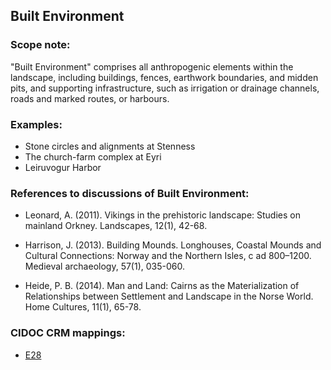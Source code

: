 
## Built Environment 

###  Scope note: 
"Built Environment" comprises all anthropogenic elements within the landscape, including buildings, fences, earthwork boundaries, and midden pits, and supporting infrastructure, such as irrigation or drainage channels, roads and marked routes, or harbours.

### Examples: 

* Stone circles and alignments at Stenness
* The church-farm complex at Eyri
* Leiruvogur Harbor 

### References to discussions of Built Environment:

* Leonard, A. (2011). Vikings in the prehistoric landscape: Studies on mainland Orkney. Landscapes, 12(1), 42-68.

* Harrison, J. (2013). Building Mounds. Longhouses, Coastal Mounds and Cultural Connections: Norway and the Northern Isles, c ad 800–1200. Medieval archaeology, 57(1), 035-060.

* Heide, P. B. (2014). Man and Land: Cairns as the Materialization of Relationships between Settlement and Landscape in the Norse World. Home Cultures, 11(1), 65-78.

### CIDOC CRM mappings: 

* [E28](http://www.cidoc-crm.org/Entity/e28-conceptual-object/version-6.2.2)

